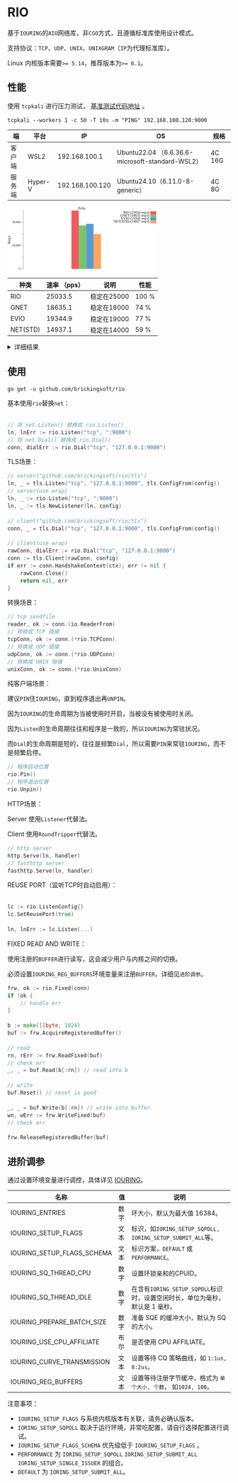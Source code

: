 # RIO

基于`IOURING`的`AIO`网络库，非`CGO`方式，且遵循标准库使用设计模式。

支持协议：`TCP`、`UDP`、`UNIX`、`UNIXGRAM`（`IP`为代理标准库）。

Linux 内核版本需要`>= 5.14`，推荐版本为`>= 6.1`。

## 性能

使用 `tcpkali` 进行压力测试，
[基准测试代码地址](https://github.com/brickingsoft/rio_examples/tree/main/tcpkali) 。

```shell
tcpkali --workers 1 -c 50 -T 10s -m "PING" 192.168.100.120:9000
```

| 端   | 平台      | IP              | OS                                             | 规格     |
|-----|---------|-----------------|------------------------------------------------|--------|
| 客户端 | WSL2    | 192.168.100.1   | Ubuntu22.04 （6.6.36.6-microsoft-standard-WSL2） | 4C 16G |
| 服务端 | Hyper-V | 192.168.100.120 | Ubuntu24.10（6.11.0-8-generic）                  | 4C 8G  |


<img src="benchmark/tcpkali.png" width="336" height="144" border="0" alt="http benchmark">

| 种类       | 速率 （pps） | 说明       | 性能    |
|----------|----------|----------|-------|
| RIO      | 25033.5  | 稳定在25000 | 100 % |
| GNET     | 18635.1  | 稳定在18000 | 74 %  |
| EVIO     | 19344.9  | 稳定在19000 | 77 %  |
| NET(STD) | 14937.1  | 稳定在14000 | 59 %  |

<details>
<summary>详细结果</summary>

```text
------ RIO ------
Destination: [192.168.100.120]:9000
Interface eth0 address [192.168.100.1]:0
Using interface eth0 to connect to [192.168.100.120]:9000
Ramped up to 50 connections.
Total data sent:     265.5 MiB (278387192 bytes)
Total data received: 264.1 MiB (276937819 bytes)
Bandwidth per channel: 8.879⇅ Mbps (1109.8 kBps)
Aggregate bandwidth: 221.386↓, 222.544↑ Mbps
Packet rate estimate: 25033.5↓, 19456.6↑ (3↓, 31↑ TCP MSS/op)
Test duration: 10.0074 s.
```

```text
------ GNET ------
Destination: [192.168.100.120]:9000
Interface eth0 address [192.168.100.1]:0
Using interface eth0 to connect to [192.168.100.120]:9000
Ramped up to 50 connections.
Total data sent:     185.6 MiB (194641920 bytes)
Total data received: 183.8 MiB (192732708 bytes)
Bandwidth per channel: 6.074⇅ Mbps (759.3 kBps)
Aggregate bandwidth: 154.127↓, 155.654↑ Mbps
Packet rate estimate: 18635.1↓, 13607.3↑ (3↓, 45↑ TCP MSS/op)
Test duration: 10.0038 s.
```

```text
------ EVIO ------
Destination: [192.168.100.120]:9000
Interface eth0 address [192.168.100.1]:0
Using interface eth0 to connect to [192.168.100.120]:9000
Ramped up to 50 connections.
Total data sent:     183.4 MiB (192282624 bytes)
Total data received: 181.9 MiB (190755004 bytes)
Bandwidth per channel: 6.123⇅ Mbps (765.3 kBps)
Aggregate bandwidth: 152.457↓, 153.678↑ Mbps
Packet rate estimate: 19344.9↓, 13442.1↑ (3↓, 45↑ TCP MSS/op)
Test duration: 10.0096 s.
```

```text
------ NET ------
Destination: [192.168.100.120]:9000
Interface eth0 address [192.168.100.1]:0
Using interface eth0 to connect to [192.168.100.120]:9000
Ramped up to 50 connections.
Total data sent:     198.3 MiB (207945728 bytes)
Total data received: 196.6 MiB (206165284 bytes)
Bandwidth per channel: 6.623⇅ Mbps (827.9 kBps)
Aggregate bandwidth: 164.859↓, 166.282↑ Mbps
Packet rate estimate: 14937.1↓, 14506.0↑ (2↓, 45↑ TCP MSS/op)
Test duration: 10.0045 s.
```
</details>

## 使用

```shell
go get -u github.com/brickingsoft/rio
```

基本使用`rio`替换`net`：
```go

// 将 net.Listen() 替换成 rio.Listen() 
ln, lnErr := rio.Listen("tcp", ":9000")
// 将 net.Dial() 替换成 rio.Dial() 
conn, dialErr := rio.Dial("tcp", "127.0.0.1:9000")

```

TLS场景：
```go
// server("github.com/brickingsoft/rio/tls")
ln, _ = tls.Listen("tcp", "127.0.0.1:9000", tls.ConfigFrom(config))
// server(use wrap)
ln, _ := rio.Listen("tcp", ":9000")
ln, _ := tls.NewListener(ln, config)

// client("github.com/brickingsoft/rio/tls")
conn, _ = tls.Dial("tcp", "127.0.0.1:9000", tls.ConfigFrom(config))

// client(use wrap)
rawConn, dialErr := rio.Dial("tcp", "127.0.0.1:9000")
conn := tls.Client(rawConn, config)
if err := conn.HandshakeContext(ctx); err != nil {
	rawConn.Close()
	return nil, err
}
```

转换场景：
```go
// tcp sendfile
reader, ok := conn.(io.ReaderFrom)
// 转换成 TCP 链接 
tcpConn, ok := conn.(*rio.TCPConn)
// 转换成 UDP 链接
udpConn, ok := conn.(*rio.UDPConn)
// 转换成 UNIX 链接
unixConn, ok := conn.(*rio.UnixConn)
```

纯客户端场景：

建议`PIN`住`IOURING`，直到程序退出再`UNPIN`。

因为`IOURING`的生命周期为当被使用时开启，当被没有被使用时关闭。

因为`Listen`的生命周期往往和程序是一致的，所以`IOURING`为常驻状况。

而`Dial`的生命周期是短的，往往是频繁`Dial`，所以需要`PIN`来常驻`IOURING`，而不是频繁启停。
```go
// 程序启动位置
rio.Pin()
// 程序退出位置
rio.Unpin()
```

HTTP场景：

Server 使用`Listener`代替法。

Client 使用`RoundTripper`代替法。
```go
// http server
http.Serve(ln, handler)
// fasthttp server
fasthttp.Serve(ln, handler)
```

REUSE PORT（监听TCP时自动启用）：

```go

lc := rio.ListenConfig{}
lc.SetReusePort(true)

ln, lnErr := lc.Listen(...)

```

FIXED READ AND WRITE：

使用注册的`BUFFER`进行读写，这会减少用户与内核之间的切换。

必须设置`IOURING_REG_BUFFERS`环境变量来注册`BUFFER`，详细见`进阶调参`。


```go
frw, ok := rio.Fixed(conn)
if !ok {
	// handle err
}

b := make([]byte, 1024)
buf := frw.AcquireRegisteredBuffer()

// read
rn, rErr := frw.ReadFixed(buf)
// check err
_, _ = buf.Read(b[:rn]) // read into b

// write
buf.Reset() // reset is good

_, _ = buf.Write(b[:rn]) // write into buffer
wn, wErr := frw.WriteFixed(buf)
// check err

frw.ReleaseRegisteredBuffer(buf)

```

## 进阶调参
通过设置环境变量进行调控，具体详见 [IOURING](https://man7.org/linux/man-pages/man2/io_uring_setup.2.html)。

| 名称                         | 值  | 说明                                                   |
|----------------------------|----|------------------------------------------------------|
| IOURING_ENTRIES            | 数字 | 环大小，默认为最大值 16384。                                    |
| IOURING_SETUP_FLAGS        | 文本 | 标识，如`IORING_SETUP_SQPOLL, IORING_SETUP_SUBMIT_ALL`等。 |
| IOURING_SETUP_FLAGS_SCHEMA | 文本 | 标识方案，`DEFAULT` 或 `PERFORMANCE`。                      |
| IOURING_SQ_THREAD_CPU      | 数字 | 设置环锁亲和的CPUID。                                        |
| IOURING_SQ_THREAD_IDLE     | 数字 | 在含有`IORING_SETUP_SQPOLL`标识时，设置空闲时长，单位为毫秒，默认是 1 毫秒。   |
| IOURING_PREPARE_BATCH_SIZE | 数字 | 准备 SQE 的缓冲大小，默认为 SQ 的大小。                             |
| IOURING_USE_CPU_AFFILIATE  | 布尔 | 是否使用 CPU AFFILIATE。                                  |
| IOURING_CURVE_TRANSMISSION | 文本 | 设置等待 CQ 策略曲线，如 `1:1us, 8:2us`。                       |
| IOURING_REG_BUFFERS        | 文本 | 设置等待注册字节缓冲，格式为 `单个大小, 个数`， 如`1024, 100`。             |

注意事项：
* `IOURING_SETUP_FLAGS` 与系统内核版本有关联，请务必确认版本。
* `IORING_SETUP_SQPOLL` 取决于运行环境，非常吃配置，请自行选择配置进行调试。
* `IOURING_SETUP_FLAGS_SCHEMA` 优先级低于 `IOURING_SETUP_FLAGS` 。
* `PERFORMANCE` 为 `IORING_SETUP_SQPOLL` `IORING_SETUP_SUBMIT_ALL` `IORING_SETUP_SINGLE_ISSUER` 的组合。
* `DEFAULT` 为 `IORING_SETUP_SUBMIT_ALL`。



